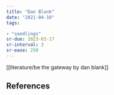 ```yaml
---
title: "Dan Blank"
date: "2021-04-10"
tags:

- "seedlings"
sr-due: 2023-03-17
sr-interval: 3
sr-ease: 250
---
```


[[literature/be the gateway by dan blank]]

## References

